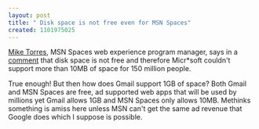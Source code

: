 ```yaml
---
layout: post
title: " Disk space is not free even for MSN Spaces"
created: 1101975025
---
```

<p><a href="http://spaces.msn.com/members/mike/">Mike Torres</a>, MSN Spaces web experience program manager, says in a <a href="http://www.rolandtanglao.com/archives/2004/12/01/msn_spaces_like_all_ms_products_scks_during_beta#comment5147">comment</a> that disk space is not free and therefore Micr*soft couldn't support more than 10MB of space for 150 million people.
</p>
<p>True enough! But then how does Gmail support 1GB of space?  Both Gmail and MSN Spaces are free,  ad supported web apps that will be used by millions yet Gmail allows 1GB and MSN Spaces only allows 10MB.  Methinks something is amiss here unless MSN can't get the same ad revenue that Google does which I suppose is possible.</p>

